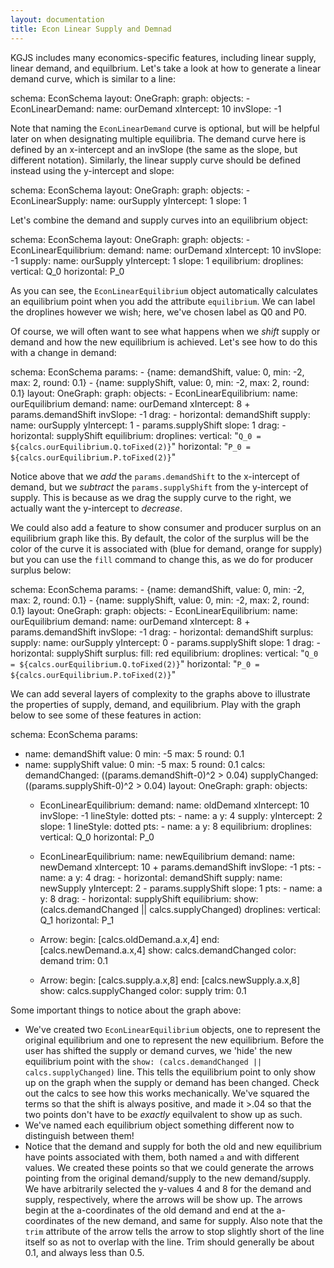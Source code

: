 ```yaml
---
layout: documentation
title: Econ Linear Supply and Demnad
---
```


KGJS includes many economics-specific features, including linear supply, linear demand, and equilbrium. Let's take a look at how to generate a linear demand curve, which is similar to a line: 

<div width="500" height="425" class="codePreview">
    
schema: EconSchema
layout:
  OneGraph:
    graph:
      objects:
      - EconLinearDemand:
            name: ourDemand
            xIntercept: 10
            invSlope: -1


</div>

Note that naming the `EconLinearDemand` curve is optional, but will be helpful later on when designating multiple equilibria. The demand curve here is defined by an x-intercept and an invSlope (the same as the slope, but different notation). Similarly, the linear supply curve should be defined instead using the y-intercept and slope: 

<div width="500" height="425" class="codePreview">
    
schema: EconSchema
layout:
  OneGraph:
    graph:
      objects:
      - EconLinearSupply:
            name: ourSupply
            yIntercept: 1
            slope: 1


</div>

Let's combine the demand and supply curves into an equilibrium object: 

<div width="500" height="425" class="codePreview">
    
schema: EconSchema
layout:
  OneGraph:
    graph:
      objects:
      - EconLinearEquilibrium:
          demand: 
            name: ourDemand
            xIntercept: 10
            invSlope: -1
          supply: 
            name: ourSupply
            yIntercept: 1
            slope: 1
          equilibrium:
            droplines:
              vertical: Q_0
              horizontal: P_0


</div>

As you can see, the `EconLinearEquilibrium` object automatically calculates an equilibrium point when you add the attribute `equilibrium`. We can label the droplines however we wish; here, we've chosen label as Q0 and P0. 

Of course, we will often want to see what happens when we _shift_ supply or demand and how the new equilibrium is achieved. Let's see how to do this with a change in demand: 

<div width="500" height="425" class="codePreview">
    
schema: EconSchema
params: 
    - {name: demandShift, value: 0, min: -2, max: 2, round: 0.1}
    - {name: supplyShift, value: 0, min: -2, max: 2, round: 0.1}
layout:
  OneGraph:
    graph:
      objects:
      - EconLinearEquilibrium:
          name: ourEquilibrium
          demand: 
            name: ourDemand
            xIntercept: 8 + params.demandShift
            invSlope: -1
            drag: 
            - horizontal: demandShift
          supply: 
            name: ourSupply
            yIntercept: 1 - params.supplyShift
            slope: 1
            drag: 
              - horizontal: supplyShift
          equilibrium:
            droplines:
              vertical: "`Q_0 = ${calcs.ourEquilibrium.Q.toFixed(2)}`"
              horizontal: "`P_0 = ${calcs.ourEquilibrium.P.toFixed(2)}`"
          


</div>

Notice above that we _add_ the `params.demandShift` to the x-intercept of demand, but we _subtract_ the `params.supplyShift` from the y-intercept of supply. This is because as we drag the supply curve to the right, we actually want the y-intercept to _decrease_. 

We could also add a feature to show consumer and producer surplus on an equilibrium graph like this. By default, the color of the surplus will be the color of the curve it is associated with (blue for demand, orange for supply) but you can use the `fill` command to change this, as we do for producer surplus below: 

<div width="500" height="425" class="codePreview">
    
schema: EconSchema
params: 
    - {name: demandShift, value: 0, min: -2, max: 2, round: 0.1}
    - {name: supplyShift, value: 0, min: -2, max: 2, round: 0.1}
layout:
  OneGraph:
    graph:
      objects:
      - EconLinearEquilibrium:
          name: ourEquilibrium
          demand: 
            name: ourDemand
            xIntercept: 8 + params.demandShift
            invSlope: -1
            drag: 
            - horizontal: demandShift
            surplus: 
          supply: 
            name: ourSupply
            yIntercept: 0 - params.supplyShift
            slope: 1
            drag: 
              - horizontal: supplyShift
            surplus: 
              fill: red
          equilibrium:
            droplines:
              vertical: "`Q_0 = ${calcs.ourEquilibrium.Q.toFixed(2)}`"
              horizontal: "`P_0 = ${calcs.ourEquilibrium.P.toFixed(2)}`"
          


</div>

We can add several layers of complexity to the graphs above to illustrate the properties of supply, demand, and equilibrium. Play with the graph below to see some of these features in action: 

<div width="500" height="800" class="codePreview">
    
schema: EconSchema
params:
  - name: demandShift
    value: 0
    min: -5
    max: 5
    round: 0.1
  - name: supplyShift
    value: 0
    min: -5
    max: 5
    round: 0.1
calcs:
  demandChanged: ((params.demandShift-0)^2 > 0.04)
  supplyChanged: ((params.supplyShift-0)^2 > 0.04)
layout:
  OneGraph:
    graph:
      objects:
      - EconLinearEquilibrium:
          demand:
            name: oldDemand
            xIntercept: 10
            invSlope: -1
            lineStyle: dotted
            pts:
            - name: a
              y: 4
          supply:
            yIntercept: 2
            slope: 1
            lineStyle: dotted
            pts:
            - name: a
              y: 8
          equilibrium:
            droplines:
              vertical: Q_0
              horizontal: P_0
      - EconLinearEquilibrium:
          name: newEquilibrium
          demand:
            name: newDemand
            xIntercept: 10 + params.demandShift
            invSlope: -1
            pts:
            - name: a
              y: 4
            drag:
              - horizontal: demandShift
          supply:
            name: newSupply
            yIntercept: 2 - params.supplyShift
            slope: 1
            pts:
            - name: a
              y: 8
            drag:
              - horizontal: supplyShift
          equilibrium:
            show: (calcs.demandChanged || calcs.supplyChanged)
            droplines:
              vertical: Q_1
              horizontal: P_1
            
      - Arrow:
         begin: [calcs.oldDemand.a.x,4]
         end: [calcs.newDemand.a.x,4]
         show: calcs.demandChanged
         color: demand
         trim: 0.1
         
      - Arrow:
         begin: [calcs.supply.a.x,8]
         end: [calcs.newSupply.a.x,8]
         show: calcs.supplyChanged
         color: supply
         trim: 0.1
          


</div>

Some important things to notice about the graph above: 
* We've created two `EconLinearEquilibrium` objects, one to represent the original equilibrium and one to represent the new equilibrium. Before the user has shifted the supply or demand curves, we 'hide' the new equilibrium point with the `show: (calcs.demandChanged || calcs.supplyChanged)` line. This tells the equilibrium point to only show up on the graph when the supply or demand has been changed. Check out the calcs to see how this works mechanically. We've squared the terms so that the shift is always positive, and made it >.04 so that the two points don't have to be _exactly_ equilvalent to show up as such.
* We've named each equilibrium object something different now to distinguish between them!  
* Notice that the demand and supply for both the old and new equilibrium have points associated with them, both named `a` and with different values. We created these points so that we could generate the arrows pointing from the original demand/supply to the new demand/supply. We have arbitrarily selected the y-values 4 and 8 for the demand and supply, respectively, where the arrows will be show up. The arrows begin at the a-coordinates of the old demand and end at the a-coordinates of the new demand, and same for supply. Also note that the `trim` attribute of the arrow tells the arrow to stop slightly short of the line itself so as not to overlap with the line. Trim should generally be about 0.1, and always less than 0.5.

